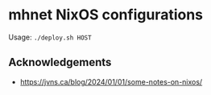 # mhnet NixOS configurations

Usage: `./deploy.sh HOST`


## Acknowledgements

- https://jvns.ca/blog/2024/01/01/some-notes-on-nixos/
